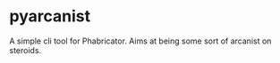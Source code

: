 pyarcanist
==========

A simple cli tool for Phabricator. Aims at being some sort of arcanist on
steroids.
